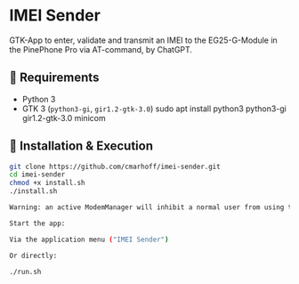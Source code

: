 # IMEI Sender

GTK-App to enter, validate and transmit an IMEI to the EG25-G-Module in the PinePhone Pro via AT-command, by ChatGPT.

## 🔧 Requirements

- Python 3
- GTK 3 (`python3-gi`, `gir1.2-gtk-3.0`)
  sudo apt install python3 python3-gi gir1.2-gtk-3.0 minicom

## 🚀 Installation & Execution  

```bash
git clone https://github.com/cmarhoff/imei-sender.git
cd imei-sender
chmod +x install.sh
./install.sh

Warning: an active ModemManager will inhibit a normal user from using the modem!

Start the app:

Via the application menu ("IMEI Sender")

Or directly:

./run.sh
